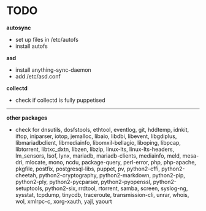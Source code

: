 TODO
====

**autosync**
- set up files in /etc/autofs
- install autofs

**asd**
- install anything-sync-daemon
- add /etc/asd.conf

**collectd**
- check if collectd is fully puppetised

---

**other packages**
- check for dnsutils, dosfstools, ethtool, eventlog, git, hddtemp, idnkit, iftop, iniparser, iotop, jemalloc, libaio, libdbi, libevent, libgdiplus, libmariadbclient, libmediainfo, libomxil-bellagio, liboping, libpcap, libtorrent, libtxc_dxtn, libzen, libzip, linux-lts, linux-lts-headers, lm_sensors, lsof, lynx, mariadb, mariadb-clients, mediainfo, meld, mesa-dri, mlocate, mono, ncdu, package-query, perl-error, php, php-apache, pkgfile, postfix, postgresql-libs, puppet, pv, python2-cffi, python2-cheetah, python2-cryptography, python2-markdown, python2-pip, python2-ply, python2-pycparser, python2-pyopenssl, python2-setuptools, python2-six, rrdtool, rtorrent, samba, screen, syslog-ng, sysstat, tcpdump, tinycdb, traceroute, transmission-cli, unrar, whois, wol, xmlrpc-c, xorg-xauth, yajl, yaourt
